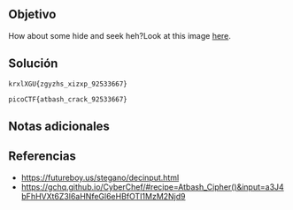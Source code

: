 ## Objetivo
How about some hide and seek heh?Look at this image [here](https://artifacts.picoctf.net/c/235/atbash.jpg).
## Solución
```
krxlXGU{zgyzhs_xizxp_92533667}

picoCTF{atbash_crack_92533667}
```
## Notas adicionales
## Referencias
- https://futureboy.us/stegano/decinput.html
- https://gchq.github.io/CyberChef/#recipe=Atbash_Cipher()&input=a3J4bFhHVXt6Z3l6aHNfeGl6eHBfOTI1MzM2Njd9